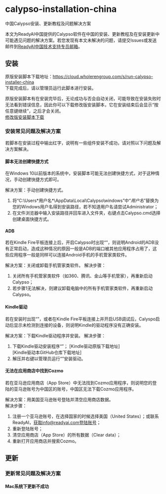 # calypso-installation-china
中国Calypso安装、更新教程及问题解决方案

本文为ReadyAI中国提供的Calypso软件在中国的安装、更新教程及在安装更新中可能遇见问题的解决方案。若您发现有本文未解决的问题，请提交Issues或发送邮件到[ReadyAI中国技术支持专员邮箱](mailto:yongshun.ye@readyai.org)。

## 安装
原版安装脚本下载地址：https://cloud.wholerengroup.com/s/run-calypso-installer-china  
下载完成后，请以管理员运行此脚本进行安装。

原版安装脚本有在安装完毕后，无论成功与否会自动关闭，可能导致在安装失败时无法看到错误信息，因此你可以下载修改版安装脚本，它在安装结束后会显示“按任意键继续”，之后才会关闭。  
[修改版安装脚本下载](https://raw.githubusercontent.com/ShreckYe/calypso-installation-china/master/run-calypso-installer-china-with-pause.zip)
### 安装常见问题及解决方案
若脚本在安装过程中输出红字，说明有一些组件安装不成功，请对照以下问题及解决方案解决。
#### 脚本无法创建快捷方式
在Windows 10以前版本的系统中，安装脚本可能无法创建快捷方式，对于这种情况，手动创建快捷方式即可。

解决方案：手动创建快捷方式。
1. 将“C:\Users\*用户名*\AppData\Local\Calypso\windows”中“*用户名*”替换为您的Windows用户名得到安装路径，若不知道用户名请尝试Administrator；
2. 在文件浏览器中输入安装路径并回车进入文件夹，右键点击Calypso.cmd选择创建桌面快捷方式。
#### ADB
若在Kindle Fire平板连接上后，开启Calypso时出现“”，则说明Android的ADB没有正常启动，造成这种情况的原因一般是ADB的端口被其他应用程序占用了，这些应用程序一般是同样可以连接Android手机的手机管家类软件。

解决方案：关闭或卸载手机管家类软件。
解决步骤：
1. 关闭所有手机管家类软件（如360、腾讯、金山等手机管家），再重新启动Calypso；
2. 若步骤1无法解决，则建议卸载电脑中的所有手机管家类软件，再重新启动Calypso。
#### Kindle驱动
若在安装时出现“”，或者在Kindle Fire平板连接上并开启USB调试后，Calyspo启动后显示未检测到连接的设备，则说明Kindle的驱动程序没有正确安装。

解决方案：下载Kindle驱动程序并安装。
解决步骤：
1. 下载Kindle驱动安装程序“”；
[Kindle驱动原版下载地址]  
[Kindle驱动本GitHub仓库下载地址]
2. 解压并右键以管理员运行“”安装驱动。
#### 无法在应用商店中找到Cozmo
若在亚马逊应用商店（App Store）中无法找到Cozmo应用程序，则说明您的登陆的亚马逊账号为中国区的账号，中国区无法下载Cozmo应用程序。

解决方案：用美国亚马逊账号登陆并清空应用商店数据。  
解决步骤：
1. 注册一个亚马逊账号，在选择国家的时候选择美国（United States）；或联系ReadyAI，获取info@readyai.com登陆账号；
2. 重新登陆账号；
3. 清空应用商店（App Store）的所有数据（Clear data）；
4. 重新打开应用商店并搜索Cozmo。
## 更新

### 更新常见问题及解决方案
#### Mac系统下更新不成功
